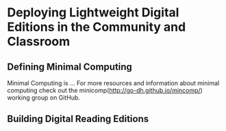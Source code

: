 # Deploying Lightweight Digital Editions in the Community and Classroom 

## Defining Minimal Computing
Minimal Computing is ...
For more resources and information about minimal computing check out the minicomp(http://go-dh.github.io/mincomp/)
working group on GitHub.

## Building Digital Reading Editions 
